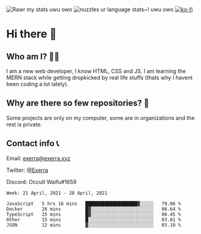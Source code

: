 ![Rawr my stats uwu owo](https://github-readme-stats.vercel.app/api?username=Exerra&show_icons=true&theme=buefy)
![nuzzles ur language stats~! uwu owo](https://github-readme-stats.vercel.app/api/top-langs/?username=Exerra&layout=compact)
[![ko-fi](https://www.ko-fi.com/img/githubbutton_sm.svg)](https://ko-fi.com/X8X130H96)
# Hi there 👋
## Who am I? 🙋‍♀️
I am a new web developer, I know HTML, CSS and JS. I am learning the MERN stack while getting dropkicked by real life stuffs (thats why I havent been coding a lot lately).
## Why are there so few repositories? 🤔
Some projects are only on my computer, some are in organizations and the rest is private.
## Contact info 📞
Email: [exerra@exerra.xyz](mailto:exerra@exerra.xyz)

Twitter: [@Exerra](https://twitter.com/exerra)

Discord: Occult Waifu#1659

<!--START_SECTION:waka-->
```text
Week: 21 April, 2021 - 28 April, 2021

JavaScript   5 hrs 16 mins   ███████████████████▓░░░░░   79.06 % 
Docker       26 mins         █▓░░░░░░░░░░░░░░░░░░░░░░░   06.64 % 
TypeScript   25 mins         █▓░░░░░░░░░░░░░░░░░░░░░░░   06.45 % 
Other        15 mins         █░░░░░░░░░░░░░░░░░░░░░░░░   03.81 % 
JSON         12 mins         ▓░░░░░░░░░░░░░░░░░░░░░░░░   03.10 % 
```
<!--END_SECTION:waka-->

